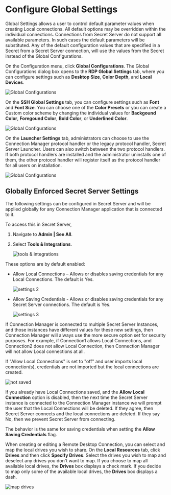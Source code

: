 [title]: # (Configure Global Settings)
[tags]: # (configure, global, settings)
[priority]: # (400)

# Configure Global Settings

Global Settings allows a user to control default parameter values when creating Local connections. All default options may be overridden within the individual connections. Connections from Secret Server do not support all available parameters. In such cases the default parameters will be substituted. Any of the default configuration values that are specified in a Secret from a Secret Server connection, will use the values from the Secret instead of the Global Configurations.

On the Configuration menu, click __Global Configurations__. The Global Configurations dialog box opens to the **RDP Global Settings** tab, where you can configure settings such as **Desktop Size**, **Color Depth**, and **Local Devices**.

   ![Global Configurations](images/global-rdp.png "Global Configurations page")

On the **SSH Global Settings** tab, you can configure settings such as **Font** and **Font Size**. You can choose one of the **Color Presets** or you can create a Custom color scheme by changing the individual values for **Backgound Color**, **Foregound Color**, **Bold Color**, or **Underlined Color**. 

   ![Global Configurations](images/ssh-color-picker.png "Global Configurations page")


On the **Launcher Settings** tab, administrators can choose to use the Connection Manager protocol handler or the legacy protocol handler, Secret Server Launcher. Users can also switch between the two protocol handlers. If both protocol handlers are installed and the administrator uninstalls one of them, the other protocol handler will register itself as the protocol handler for all users on installation. 

   ![Global Configurations](images/global-launcher.png "Global Configurations page")


## Globally Enforced Secret Server Settings

The following settings can be configured in Secret Server and will be applied globally for any Connection Manager application that is connected to it.

To access this in Secret Server, 

1. Navigate to __Admin | See All__.
1. Select __Tools & Integrations__.

   ![tools & integrations](images/admin-see-all.png "Select Connection Manager from the integration options")

These options are by default enabled:

* Allow Local Connections – Allows or disables saving credentials for any Local Connections. The default is Yes.

  ![settings 2](images/admin-see-all-2.png "Enabled allow local connections")
* Allow Saving Credentials - Allows or disables saving credentials for any Secret Server connections. The default is Yes.

  ![settings 3](images/admin-see-all-3.png "Enabled allow saving credentials")

If Connection Manager is connected to multiple Secret Server Instances, and those instances have different values for these new settings, then Connection Manager will always use the more secure option set for security purposes. For example, if Connection1 allows Local Connections, and Connection2 does not allow Local Connection, then Connection Manager will not allow Local connections at all.

If "Allow Local Connections" is set to "off" and user imports local connection(s), credentials are not imported but the local connections are created.

![not saved](images/credentials-removed.png "Connections credentials are not saved and existing ones are deleted if Allow Local Connections is disabled")

If you already have Local Connections saved, and the __Allow Local Connection__ option is disabled, then the next time the Secret Server instance is connected to the Connection Manager instance we will prompt the user that the Local Connections will be deleted. If they agree, then Secret Server connects and the local connections are deleted. If they say No, then we prevent Secret Server from connecting.

The behavior is the same for saving credentials when setting the __Allow Saving Credentials__ flag.

When creating or editing a Remote Desktop Connection, you can select and map the local drives you wish to share. On the **Local Resources** tab, click **Drives** and then click **Specify Drives**. Select the drives you wish to map and deselect any drives you don't want to map. If you choose to map all available local drives, the **Drives** box displays a check mark. If you decide to map only some of the available local drives, the **Drives** box displays a dash.

  ![map drives](images/map-local-drives2.png "Select local drives to map")

